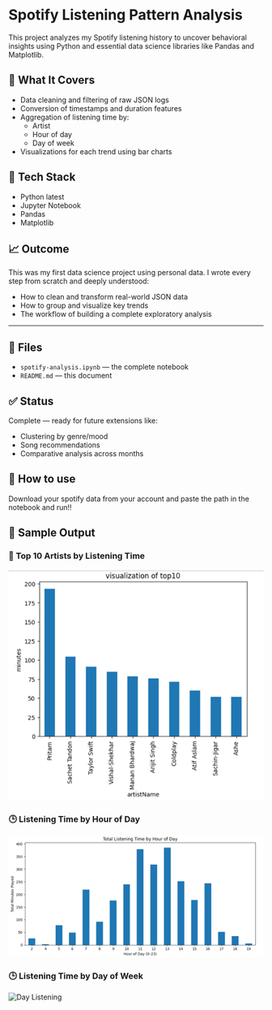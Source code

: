 # Spotify Listening Pattern Analysis

This project analyzes my Spotify listening history to uncover behavioral insights using Python and essential data science libraries like Pandas and Matplotlib.

## 📌 What It Covers

- Data cleaning and filtering of raw JSON logs
- Conversion of timestamps and duration features
- Aggregation of listening time by:
  - Artist
  - Hour of day
  - Day of week
- Visualizations for each trend using bar charts

## 🔧 Tech Stack

- Python latest
- Jupyter Notebook
- Pandas
- Matplotlib

## 📈 Outcome

This was my first data science project using personal data. I wrote every step from scratch and deeply understood:
- How to clean and transform real-world JSON data
- How to group and visualize key trends
- The workflow of building a complete exploratory analysis

---

## 📁 Files

- `spotify-analysis.ipynb` — the complete notebook
- `README.md` — this document

## ✅ Status

Complete — ready for future extensions like:
- Clustering by genre/mood
- Song recommendations
- Comparative analysis across months

## 📌 How to use

Download your spotify data from your account and paste the path in the notebook and run!!

## 📸 Sample Output

### 🎵 Top 10 Artists by Listening Time
![Top Artists](top10_artists.png)

### 🕒 Listening Time by Hour of Day
![Hourly Listening](listening_by_hour.png)

### 🕒 Listening Time by Day of Week
![Day Listening](listening_by_week.png)